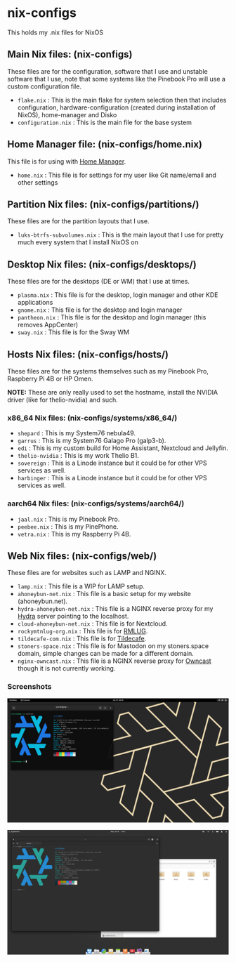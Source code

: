 # nix-configs

This holds my .nix files for NixOS

## Main Nix files: (nix-configs)

These files are for the configuration, software that I use and unstable software that I use, note that some systems like the Pinebook Pro will use a custom configuration file.

- `flake.nix` : This is the main flake for system selection then that includes configuration, hardware-configuration (created during installation of NixOS), home-manager and Disko
- `configuration.nix` : This is the main file for the base system

## Home Manager file: (nix-configs/home.nix)

This file is for using with [Home Manager](https://nix-community.github.io/home-manager/index.html#sec-install-standalone).

- `home.nix` : This file is for settings for my user like Git name/email and other settings

## Partition Nix files: (nix-configs/partitions/)

These files are for the partition layouts that I use.

- `luks-btrfs-subvolumes.nix` : This is the main layout that I use for pretty much every system that I install NixOS on

## Desktop Nix files: (nix-configs/desktops/)

These files are for the desktops (DE or WM) that I use at times.

- `plasma.nix` : This file is for the desktop, login manager and other KDE applications
- `gnome.nix` : This file is for the desktop and login manager
- `pantheon.nix` : This file is for the desktop and login manager (this removes AppCenter)
- `sway.nix` : This file is for the Sway WM

## Hosts Nix files: (nix-configs/hosts/)

These files are for the systems themselves such as my Pinebook Pro, Raspberry Pi 4B or HP Omen.

**NOTE:** These are only really used to set the hostname, install the NVIDIA driver (like for thelio-nvidia) and such.

### x86_64 Nix files: (nix-configs/systems/x86_64/)

- `shepard` : This is my System76 nebula49.
- `garrus` : This is my System76 Galago Pro (galp3-b).
- `edi` : This is my custom build for Home Assistant, Nextcloud and Jellyfin.
- `thelio-nvidia` : This is my work Thelio B1.
- `sovereign` : This is a Linode instance but it could be for other VPS services as well.
- `harbinger` : This is a Linode instance but it could be for other VPS services as well.

### aarch64 Nix files: (nix-configs/systems/aarch64/)

- `jaal.nix` : This is my Pinebook Pro.
- `peebee.nix` : This is my PinePhone.
- `vetra.nix` : This is my Raspberry Pi 4B.

## Web Nix files: (nix-configs/web/)

These files are for websites such as LAMP and NGINX.

- `lamp.nix` : This file is a WIP for LAMP setup. 
- `ahoneybun-net.nix` : This file is a basic setup for my website (ahoneybun.net).
- `hydra-ahoneybun-net.nix` : This file is a NGINX reverse proxy for my [Hydra](https://github.com/NixOS/hydra) server pointing to the localhost.
- `cloud-ahoneybun-net.nix` : This file is for Nextcloud.
- `rockymtnlug-org.nix` : This file is for [RMLUG](https://rockymountainlinuxfest.org).
- `tildecafe-com.nix` : This file is for [Tildecafe](https://tildecafe.com).
- `stoners-space.nix` : This file is for Mastodon on my stoners.space domain, simple changes can be made for a different domain.
- `nginx-owncast.nix` : This file is a NGINX reverse proxy for [Owncast](https://owncast.online) though it is not currently working.

### Screenshots

![GNOME Installation](Screenshots/nixos-gnome.png)

![Pantheon Installation](Screenshots/nixos-pantheon.png)
